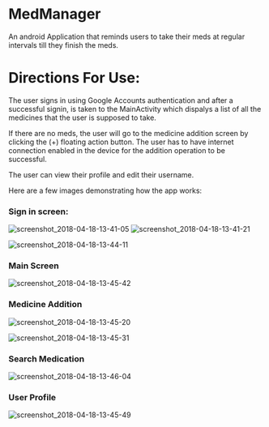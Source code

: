 # MedManager
An android Application that reminds users to take their meds at regular intervals till they finish the meds.

# Directions For Use:
The user signs in using Google Accounts authentication and after a successful signin, is taken to the MainActivity which dispalys a list of all the medicines that the user is supposed to take.

If there are no meds, the user will go to the medicine addition screen by clicking the (+) floating action button. The user has to have internet connection enabled in the device for the addition operation to be successful.

The user can view their profile and edit their username.

Here are a few images demonstrating how the app works:

### Sign in screen: 
![screenshot_2018-04-18-13-41-05](https://user-images.githubusercontent.com/17101568/38929169-251f33ec-4314-11e8-8ccf-244fc29858b9.png) ![screenshot_2018-04-18-13-41-21](https://user-images.githubusercontent.com/17101568/38929647-b1280106-4315-11e8-8c75-9085d4fa31ef.png)

![screenshot_2018-04-18-13-44-11](https://user-images.githubusercontent.com/17101568/38929649-b1e07e7a-4315-11e8-9d0b-9c49ab9e8b40.png)


### Main Screen

![screenshot_2018-04-18-13-45-42](https://user-images.githubusercontent.com/17101568/38929653-b32d0492-4315-11e8-809c-fd520660115d.png)

### Medicine Addition

![screenshot_2018-04-18-13-45-20](https://user-images.githubusercontent.com/17101568/38929650-b2a27246-4315-11e8-8ff1-d16f40f74b24.png)

![screenshot_2018-04-18-13-45-31](https://user-images.githubusercontent.com/17101568/38929651-b2d6fda4-4315-11e8-9289-93c34243cee1.png)

### Search Medication
![screenshot_2018-04-18-13-46-04](https://user-images.githubusercontent.com/17101568/38929657-b4b189f0-4315-11e8-9ca5-571c3f784f53.png)

### User Profile
![screenshot_2018-04-18-13-45-49](https://user-images.githubusercontent.com/17101568/38929655-b3f295e0-4315-11e8-9c65-aa7adb899436.png)
